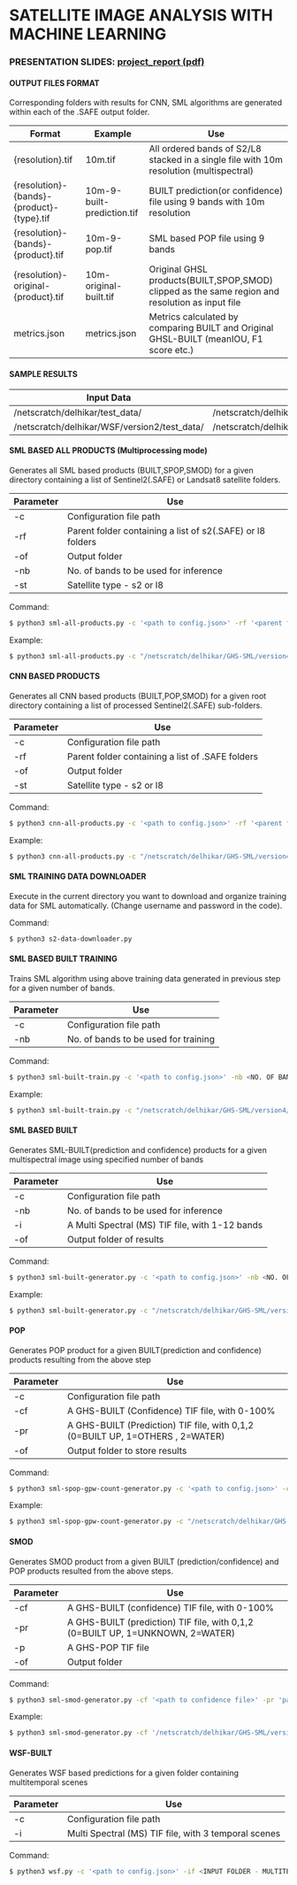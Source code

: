 # SATELLITE IMAGE ANALYSIS WITH MACHINE LEARNING
### PRESENTATION SLIDES: [project_report (pdf)](/project_report.pdf)

#### **OUTPUT FILES FORMAT**

Corresponding folders with results for CNN, SML algorithms are generated within each of the .SAFE output folder. 

| Format  | Example | Use |
| ------ | ------ | ------ |
| {resolution}.tif | 10m.tif | All ordered bands of S2/L8 stacked in a single file with 10m resolution (multispectral) |
| {resolution}-{bands}-{product}-{type}.tif | 10m-9-built-prediction.tif | BUILT prediction(or confidence) file using 9 bands with 10m resolution|
| {resolution}-{bands}-{product}.tif | 10m-9-pop.tif | SML based POP file using 9 bands|
| {resolution}-original-{product}.tif | 10m-original-built.tif | Original GHSL products(BUILT,SPOP,SMOD) clipped as the same region and resolution as input file|
| metrics.json | metrics.json | Metrics calculated by comparing BUILT and Original GHSL-BUILT (meanIOU, F1 score etc.) |



#### **SAMPLE RESULTS**

| Input Data | Results | Algorithm
| ------ | ------ | ------ |
| /netscratch/delhikar/test_data/ | /netscratch/delhikar/results_all_new/ | CNN/SML |
| /netscratch/delhikar/WSF/version2/test_data/ | /netscratch/delhikar/WSF/version2/test_data_results_new/ | WSF |



#### **SML BASED ALL PRODUCTS (Multiprocessing mode)**
Generates all SML based products (BUILT,SPOP,SMOD) for a given directory containing a list of Sentinel2(.SAFE) or Landsat8 satellite folders.

| Parameter | Use |
| ------ | ------ |
| -c | Configuration file path |
| -rf | Parent folder containing a list of s2(.SAFE) or l8 folders |
| -of | Output folder |
| -nb | No. of bands to be used for inference |
| -st | Satellite type - s2 or l8 |

Command:
```sh
$ python3 sml-all-products.py -c '<path to config.json>' -rf '<parent folder of bulk s2/l8 images>' -of '<output folder to store results>' -nb <no. of bands> -st '<satellite type- s2 or l9>'
```
Example:
```sh
$ python3 sml-all-products.py -c "/netscratch/delhikar/GHS-SML/version4/config.json" -rf  "/netscratch/delhikar/test_data/" -of  "/netscratch/delhikar/test_data_results" -st "s2"  -nb  9
```

#### **CNN BASED PRODUCTS**
Generates all CNN based products (BUILT,POP,SMOD) for a given root directory containing a list of processed Sentinel2(.SAFE) sub-folders.

| Parameter | Use |
| ------ | ------ |
| -c | Configuration file path |
| -rf | Parent folder containing a list of .SAFE folders |
| -of | Output folder |
| -st | Satellite type - s2 or l8 |

Command:
```sh
$ python3 cnn-all-products.py -c '<path to config.json>' -rf '<parent folder with list of .SAFE folders>' -of '<output folder to store results>' -st '<satellite type- s2 or l9>'
```
Example:
```sh
$ python3 cnn-all-products.py -c "/netscratch/delhikar/GHS-SML/version4/config.json" -rf  "/netscratch/delhikar/test_data/" -of  "/netscratch/delhikar/test_data_results" -st "s2"  -st 's2'
```


#### **SML TRAINING DATA DOWNLOADER**

Execute in the current directory you want to download and organize training data for SML automatically. (Change username and password in the code).

Command:
```sh
$ python3 s2-data-downloader.py 
```

#### **SML BASED BUILT TRAINING**

Trains SML algorithm using above training data generated in previous step for a given number of bands.

| Parameter | Use |
| ------ | ------ |
| -c | Configuration file path |
| -nb | No. of bands to be used for training |



Command:
```sh
$ python3 sml-built-train.py -c '<path to config.json>' -nb <NO. OF BANDS> 
```
Example:
```sh
$ python3 sml-built-train.py -c "/netscratch/delhikar/GHS-SML/version4/config.json" -nb 9 
```


#### **SML BASED BUILT**

Generates SML-BUILT(prediction and confidence) products for a given multispectral image using specified number of bands

| Parameter | Use |
| ------ | ------ |
| -c | Configuration file path |
| -nb | No. of bands to be used for inference |
| -i | A Multi Spectral (MS) TIF file, with 1-12 bands |
| -of | Output folder of results |


Command:
```sh
$ python3 sml-built-generator.py -c '<path to config.json>' -nb <NO. OF BANDS> -i '<path to Multispectral (MS) image>' -of '<output folder path>'
```
Example:
```sh
$ python3 sml-built-generator.py -c "/netscratch/delhikar/GHS-SML/version4/config.json" -nb 9 -i "/netscratch/delhikar/results_all_new/S2A_MSIL1C_20190424T101031_N0207_R022_T33VXF_20190424T153347.SAFE/10m.tif" -of "/netscratch/delhikar/results_all_new/S2A_MSIL1C_20190424T101031_N0207_R022_T33VXF_20190424T153347.SAFE/SML/"
```




#### **POP**

Generates POP product for a given BUILT(prediction and confidence) products resulting from the above step

| Parameter | Use |
| ------ | ------ |
| -c | Configuration file path |
| -cf | A GHS-BUILT (Confidence) TIF file, with 0-100% |
| -pr | A GHS-BUILT (Prediction) TIF file, with 0,1,2 (0=BUILT UP, 1=OTHERS , 2=WATER) |
| -of | Output folder to store results|



Command:
```sh
$ python3 sml-spop-gpw-count-generator.py -c '<path to config.json>' -cf <'path to GHS-BUILT (confidence) file generated from previous step'> -pr '<path to GHS-BUILT (prediction) file generated from previous step>' -of '<Output folder>'  
```
Example:
```sh
$ python3 sml-spop-gpw-count-generator.py -c "/netscratch/delhikar/GHS-SML/version4/config.json" -cf "/netscratch/delhikar/results_all_new/S2A_MSIL1C_20190424T101031_N0207_R022_T33VXF_20190424T153347.SAFE/SML/10m-9-built-confidence.tif" -pr "/netscratch/delhikar/results_all_new/S2A_MSIL1C_20190424T101031_N0207_R022_T33VXF_20190424T153347.SAFE/SML/10m-9-built-prediction.tif" -of "/netscratch/delhikar/results_all_new/S2A_MSIL1C_20190424T101031_N0207_R022_T33VXF_20190424T153347.SAFE/SML/"
```

#### **SMOD**

Generates SMOD product from a given BUILT (prediction/confidence) and POP products resulted from the above steps.

| Parameter | Use |
| ------ | ------ |
| -cf | A GHS-BUILT (confidence) TIF file, with 0-100% |
| -pr | A GHS-BUILT (prediction) TIF file, with 0,1,2 (0=BUILT UP, 1=UNKNOWN, 2=WATER) |
| -p | A GHS-POP TIF file |
| -of | Output folder |


Command:
```sh
$ python3 sml-smod-generator.py -cf '<path to confidence file>' -pr 'path to prediction generated from previous step' -p '<path to GHS-POP generated from previous step>' -of '<Output folder>'
```
Example:
```sh
$ python3 sml-smod-generator.py -cf '/netscratch/delhikar/GHS-SML/version3/italy-confidence.tif' -pr '/netscratch/delhikar/GHS-SML/version3/italy-prediction.tif' -p '/netscratch/delhikar/GHS-SML/version3/test/italy-pop.tif' -of '/netscratch/delhikar/GHS-SML/version3/30m/results'
```
#### **WSF-BUILT**

Generates WSF based predictions for a given folder containing multitemporal scenes

| Parameter | Use |
| ------ | ------ |
| -c | Configuration file path |
| -i | Multi Spectral (MS) TIF file, with 3 temporal scenes |


Command:
```sh
$ python3 wsf.py -c '<path to config.json>' -if <INPUT FOLDER - MULTITEMPORAL PROCESSED SCENES> 
```
